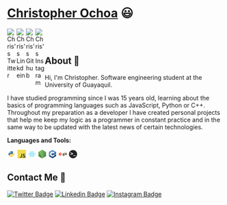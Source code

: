  # <a href="https://www.linkedin.com/in/christoper-o/">Christopher Ochoa</a> :smiley:
 
 <a href="https://twitter.com/ChrisSt03">
  <img align="left" alt="Chris's Twitter" width="22px" src="https://cdn.jsdelivr.net/npm/simple-icons@v3/icons/twitter.svg" />
</a>
<a href="https://www.linkedin.com/in/christoper-o/">
  <img align="left" alt="Chris's Linkdein" width="22px" src="https://cdn.jsdelivr.net/npm/simple-icons@v3/icons/linkedin.svg" />
</a>
<a href="https://github.com/Chrxs14/">
  <img align="left" alt="Chris's Github" width="22px" src="https://cdn.jsdelivr.net/npm/simple-icons@v3/icons/github.svg" />
</a>
<a href="https://www.instagram.com/ochoa.christopher">
  <img align="left" alt="Chris's Instagram" width="22px" src="https://cdn.jsdelivr.net/npm/simple-icons@v3/icons/instagram.svg" />
</a>

<br/>
<br/>

## About :ghost:
Hi, I'm Christopher. Software engineering student at the University of Guayaquil.

I have studied programming since I was 15 years old, learning about the basics of programming languages such as JavaScript, Python or C++. Throughout my preparation as a developer I have created personal projects that help me keep my logic as a programmer in constant practice and in the same way to be updated with the latest news of certain technologies.


**Languages and Tools:**  

<code><img height="20" src="https://raw.githubusercontent.com/github/explore/80688e429a7d4ef2fca1e82350fe8e3517d3494d/topics/python/python.png"></code>
<code><img height="20" src="https://raw.githubusercontent.com/github/explore/80688e429a7d4ef2fca1e82350fe8e3517d3494d/topics/javascript/javascript.png"></code>
<code><img height="20" src="https://raw.githubusercontent.com/github/explore/80688e429a7d4ef2fca1e82350fe8e3517d3494d/topics/react/react.png"></code>
<code><img height="20" src="https://raw.githubusercontent.com/github/explore/80688e429a7d4ef2fca1e82350fe8e3517d3494d/topics/nodejs/nodejs.png"></code>
<code><img height="20" src="https://raw.githubusercontent.com/github/explore/80688e429a7d4ef2fca1e82350fe8e3517d3494d/topics/cpp/cpp.png"></code>
<code><img height="20" src="https://raw.githubusercontent.com/github/explore/80688e429a7d4ef2fca1e82350fe8e3517d3494d/topics/git/git.png"></code>
<code><img height="20" src="https://raw.githubusercontent.com/github/explore/80688e429a7d4ef2fca1e82350fe8e3517d3494d/topics/terminal/terminal.png"></code>


##  Contact Me :speech_balloon:
[![Twitter Badge](https://img.shields.io/badge/-@ChrisSt03-1ca0f1?style=flat-square&labelColor=1ca0f1&logo=twitter&logoColor=white&link=https://twitter.com/ChrisSt03)](https://twitter.com/ChrisSt03) [![Linkedin Badge](https://img.shields.io/badge/-Christopher-blue?style=flat-square&logo=Linkedin&logoColor=white&link=https://www.linkedin.com/in/christoper-o/)](https://www.linkedin.com/in/christoper-o/) [![Instagram Badge](https://img.shields.io/badge/-@ochoa.christopher-e4405f?style=flat-square&labelColor=f94877&logo=instagram&logoColor=white&link=https://www.instagram.com/ochoa.christopher/)](https://www.instagram.com/ochoa.christopher)
